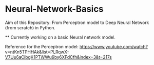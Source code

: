 # Neural-Network-Basics
Aim of this Repository: From Perceptron model to Deep Neural Network (from scratch) in Python. 

** Currently working on a basic Neural network model.

Reference for the Perceptron model: https://www.youtube.com/watch?v=ntKn5TPHHAk&list=PLRqwX-V7Uu6aCibgK1PTWWu9by6XFdCfh&index=3&t=217s
